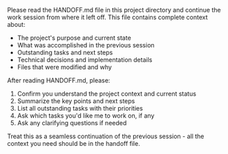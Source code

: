 Please read the HANDOFF.md file in this project directory and continue the work session from where it left off. This file contains complete context about:

- The project's purpose and current state
- What was accomplished in the previous session
- Outstanding tasks and next steps
- Technical decisions and implementation details
- Files that were modified and why

After reading HANDOFF.md, please:

1. Confirm you understand the project context and current status
2. Summarize the key points and next steps
3. List all outstanding tasks with their priorities
4. Ask which tasks you'd like me to work on, if any
5. Ask any clarifying questions if needed

Treat this as a seamless continuation of the previous session - all the context you need should be in the handoff file.
